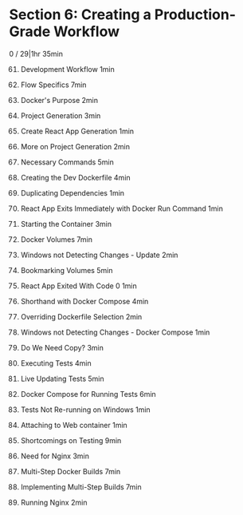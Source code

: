 # Section 6: Creating a Production-Grade Workflow
0 / 29|1hr 35min

61. Development Workflow
1min

62. Flow Specifics
7min

63. Docker's Purpose
2min

64. Project Generation
3min

65. Create React App Generation
1min

66. More on Project Generation
2min

67. Necessary Commands
5min

68. Creating the Dev Dockerfile
4min

69. Duplicating Dependencies
1min

70. React App Exits Immediately with Docker Run Command
1min

71. Starting the Container
3min

72. Docker Volumes
7min

73. Windows not Detecting Changes - Update
2min

74. Bookmarking Volumes
5min

75. React App Exited With Code 0
1min

76. Shorthand with Docker Compose
4min

77. Overriding Dockerfile Selection
2min

78. Windows not Detecting Changes - Docker Compose
1min

79. Do We Need Copy?
3min

80. Executing Tests
4min

81. Live Updating Tests
5min

82. Docker Compose for Running Tests
6min

83. Tests Not Re-running on Windows
1min

84. Attaching to Web container
1min

85. Shortcomings on Testing
9min

86. Need for Nginx
3min

87. Multi-Step Docker Builds
7min

88. Implementing Multi-Step Builds
7min

89. Running Nginx
2min